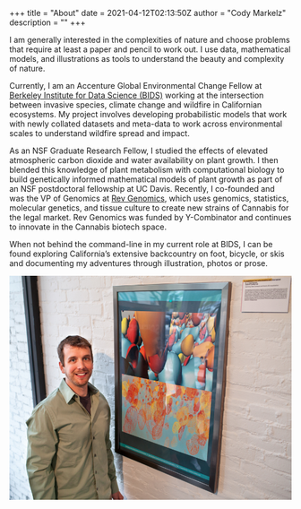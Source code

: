 +++
title = "About"
date = 2021-04-12T02:13:50Z
author = "Cody Markelz"
description = ""
+++



I am generally interested in the complexities of nature and choose problems that require at least a paper and pencil to work out. I use data, mathematical models, and illustrations as tools to understand the beauty and complexity of nature.


Currently, I am an Accenture Global Environmental Change Fellow at [Berkeley Institute for Data Science (BIDS)](https://bids.berkeley.edu/) working at the intersection between invasive species, climate change and wildfire in Californian ecosystems. My project involves developing probabilistic models that work with newly collated datasets and meta-data to work across environmental scales to understand wildfire spread and impact.


As an NSF Graduate Research Fellow, I studied the effects of elevated atmospheric carbon dioxide and water availability on plant growth. I then blended this knowledge of plant metabolism with computational biology to build genetically informed mathematical models of plant growth as part of an NSF postdoctoral fellowship at UC Davis. Recently, I co-founded and was the VP of Genomics at [Rev Genomics](https://www.revgenomics.com/), which uses genomics, statistics, molecular genetics, and tissue culture to create new strains of Cannabis for the legal market. Rev Genomics was funded by Y-Combinator and continues to innovate in the Cannabis biotech space.


When not behind the command-line in my current role at BIDS, I can be found exploring California’s extensive backcountry on foot, bicycle, or skis and documenting my adventures through illustration, photos or prose.


![image](/static/img/artofscience_cody_mitos.jpg)
